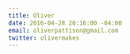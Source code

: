 ```yaml
---
title: Oliver
date: 2016-04-28 20:16:00 -04:00
email: oliverpattison@gmail.com
twitter: olivermakes
---
```


